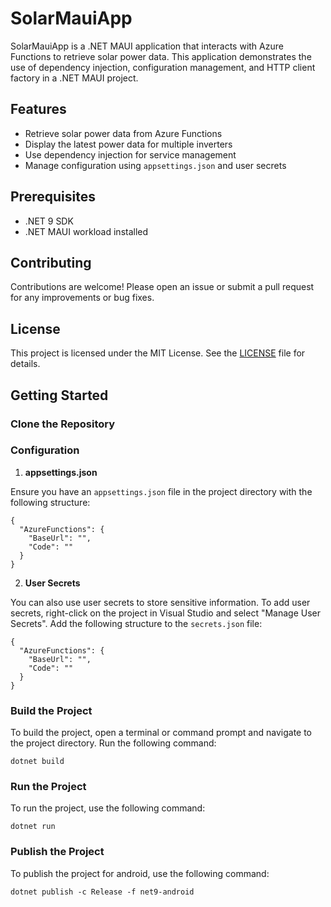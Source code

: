 ﻿# SolarMauiApp

SolarMauiApp is a .NET MAUI application that interacts with Azure Functions to retrieve solar power data. 
This application demonstrates the use of dependency injection, configuration management, and HTTP client factory in a .NET MAUI project.

## Features

- Retrieve solar power data from Azure Functions
- Display the latest power data for multiple inverters
- Use dependency injection for service management
- Manage configuration using `appsettings.json` and user secrets

## Prerequisites

- .NET 9 SDK
- .NET MAUI workload installed


## Contributing

Contributions are welcome! Please open an issue or submit a pull request for any improvements or bug fixes.

## License

This project is licensed under the MIT License. See the [LICENSE](LICENSE) file for details.


## Getting Started

### Clone the Repository


### Configuration

1. **appsettings.json**

Ensure you have an `appsettings.json` file in the project directory with the following structure:

```
{
  "AzureFunctions": {
    "BaseUrl": "",
    "Code": ""
  }
}
```

2. **User Secrets**

You can also use user secrets to store sensitive information. To add user secrets, right-click on the project in Visual Studio and select "Manage User Secrets". Add the following structure to the `secrets.json` file:

```
{
  "AzureFunctions": {
    "BaseUrl": "",
    "Code": ""
  }
}
```

### Build the Project

To build the project, open a terminal or command prompt and navigate to the project directory. Run the following command:

`dotnet build`

### Run the Project

To run the project, use the following command:

`dotnet run`

### Publish the Project

To publish the project for android, use the following command:

`dotnet publish -c Release -f net9-android`
